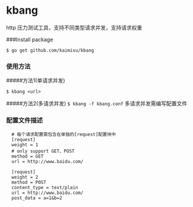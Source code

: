 kbang
===================================
http 压力测试工具，支持不同类型请求并发，支持请求权重

###Install package

```$ go get github.com/kaimixu/kbang```

### 使用方法
#####方法1(单请求并发)

```$ kbang <url>```
   
#####方法2(多请求并发)
```$ kbang -f kbang.conf```
  多请求并发需编写配置文件

### 配置文件描述
```
  # 每个请求配置需包含在单独的[request]配置块中
  [request]
  weight = 1
  # only support GET、POST
  method = GET
  url = http://www.baidu.com/
  
  [request]
  weight = 2
  method = POST
  content_type = text/plain
  url = http://www.baidu.com/
  post_data = a=1&b=2
  ```
